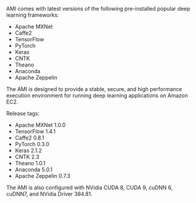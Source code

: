 AMI comes with latest versions of the following pre-installed popular deep learning
frameworks:

- Apache MXNet
- Caffe2
- TensorFlow
- PyTorch
- Keras
- CNTK
- Theano
- Anaconda
- Apache Zeppelin

The AMI is designed to provide a stable, secure, and high performance
execution environment for running deep learning applications on Amazon EC2.

Release tags:

- Apache MXNet 1.0.0
- TensorFlow 1.4.1
- Caffe2 0.8.1
- PyTorch 0.3.0
- Keras 2.1.2
- CNTK 2.3
- Theano 1.0.1
- Anaconda 5.0.1
- Apache Zeppelin 0.7.3

The AMI is also configured with NVidia CUDA 8, CUDA 9, cuDNN 6, cuDNN7,
and NVidia Driver 384.81.

